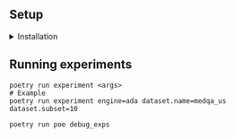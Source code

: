 ## Setup

<details>
<summary>Installation</summary>

1. Install poetry

```shell
curl -sSL https://raw.githubusercontent.com/python-poetry/poetry/master/get-poetry.py | python -
```

2. Install dependencies

```shell
poetry install
poetry run pre-commit install
```

</details>

## Running experiments

```shell
poetry run experiment <args>
# Example
poetry run experiment engine=ada dataset.name=medqa_us dataset.subset=10
```

```shell
poetry run poe debug_exps
```
